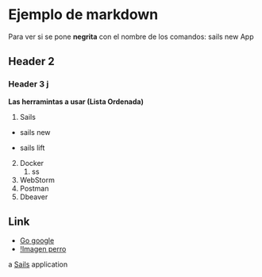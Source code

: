 # Ejemplo de markdown
Para ver si se pone **negrita** con el nombre de los comandos:
sails new App
## Header 2
### Header 3 j

**Las herramintas a usar (Lista Ordenada)**
1. Sails
  * sails new
  - sails lift
  
2. Docker
   1. ss
3. WebStorm
4. Postman
5. Dbeaver
## Link
* [Go google](https://www.google.com)
* [!Imagen perro](http://correo.epn.edu.ec)

a [Sails](http://sailsjs.org) application
